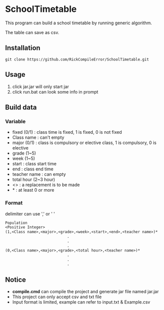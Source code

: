 # SchoolTimetable
This program can build a school timetable by running generic algorithm.

The table can save as csv.

## Installation
```cmd=
git clone https://github.com/RickCompileError/SchoolTimetable.git
```

## Usage
1. click jar.jar will only start jar
2. click run.bat can look some info in prompt

## Build data
### Variable
- fixed (0/1) : class time is fixed, 1 is fixed, 0 is not fixed
- Class name : can't empty
- major (0/1) : class is compulsory or elective class, 1 is compulsory, 0 is elective
- grade (1~5)
- week (1~5)
- start : class start time
- end : class end time
- teacher name : can empty
- total hour (2~3 hour)
- <> : a replacement is to be made
- \* : at least 0 or more
### Format
delimiter can use ',' or ' '
```txt
Population
<Positive Integer>
(1,<Class name>,<major>,<grade>,<week>,<start>,<end>,<teacher name>)*
                            .
                            .
                            .
(0,<Class name>,<major>,<grade>,<total hour>,<teacher name>)*
                            .
                            .
                            .
```

## Notice
- **compile.cmd** can compile the project and generate jar file named jar.jar
- This project can only accept csv and txt file
- Input format is limited, example can refer to input.txt & Example.csv
